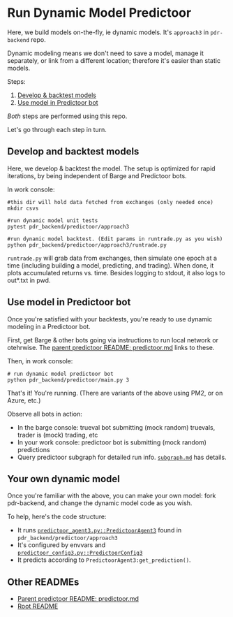 <!--
Copyright 2023 Ocean Protocol Foundation
SPDX-License-Identifier: Apache-2.0
-->

# Run Dynamic Model Predictoor

Here, we build models on-the-fly, ie dynamic models. It's `approach3` in `pdr-backend` repo.

Dynamic modeling means we don't need to save a model, manage it separately, or link from a different location; therefore it's easier than static models.

Steps:
1. [Develop & backtest models](#develop-and-backtest-models)
1. [Use model in Predictoor bot](#use-model-in-predictoor-bot)

_Both_ steps are performed using this repo.

Let's go through each step in turn.

## Develop and backtest models

Here, we develop & backtest the model. The setup is optimized for rapid iterations, by being independent of Barge and Predictoor bots.

In work console:
```console
#this dir will hold data fetched from exchanges (only needed once)
mkdir csvs

#run dynamic model unit tests
pytest pdr_backend/predictoor/approach3

#run dynamic model backtest. (Edit params in runtrade.py as you wish)
python pdr_backend/predictoor/approach3/runtrade.py
```

`runtrade.py` will grab data from exchanges, then simulate one epoch at a time (including building a model, predicting, and trading). When done, it plots accumulated returns vs. time. Besides logging to stdout, it also logs to out*.txt in pwd.

## Use model in Predictoor bot

Once you're satisfied with your backtests, you're ready to use dynamic modeling in a Predictoor bot.

First, get Barge & other bots going via instructions to run local network or otehrwise. The [parent predictoor README: predictoor.md](./predictoor.md) links to these.

Then, in work console:
```console
# run dynamic model predictoor bot
python pdr_backend/predictoor/main.py 3
```

That's it! You're running. (There are variants of the above using PM2, or on Azure, etc.)

Observe all bots in action:
- In the barge console: trueval bot submitting (mock random) truevals, trader is (mock) trading, etc
- In your work console: predictoor bot is submitting (mock random) predictions
- Query predictoor subgraph for detailed run info. [`subgraph.md`](subgraph.md) has details.

## Your own dynamic model

Once you're familiar with the above, you can make your own model: fork pdr-backend, and change the dynamic model code as you wish.

To help, here's the code structure:
- It runs [`predictoor_agent3.py::PredictoorAgent3`](../pdr_backend/predictoor/approach3/predictoor_agent3.py) found in `pdr_backend/predictoor/approach3`
- It's configured by envvars and [`predictoor_config3.py::PredictoorConfig3`](../pdr_backend/predictoor/approach3/predictoor_config3.py)
- It predicts according to `PredictoorAgent3:get_prediction()`.


## Other READMEs

- [Parent predictoor README: predictoor.md](./predictoor.md)
- [Root README](../README.md)
